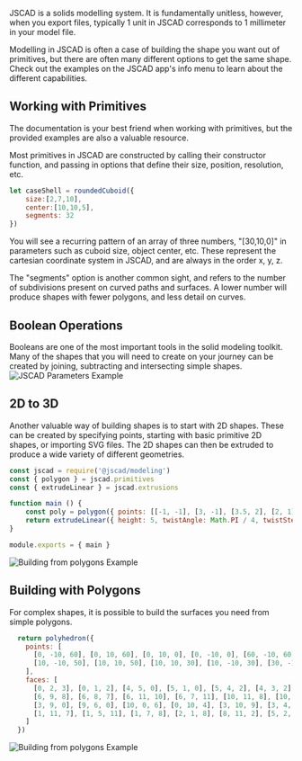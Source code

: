 JSCAD is a solids modelling system. It is fundamentally unitless, however, when you
export files, typically 1 unit in JSCAD corresponds to 1 millimeter in your model file.

Modelling in JSCAD is often a case of building the shape you want out of primitives,
but there are often many different options to get the same shape.  Check out the 
examples on the JSCAD app's info menu to learn about the different capabilities.

## Working with Primitives
The documentation is your best friend when working with primitives, but the 
provided examples are also a valuable resource.

Most primitives in JSCAD are constructed by calling their constructor function,
and passing in options that define their size, position, resolution, etc.
```javascript
let caseShell = roundedCuboid({
    size:[2,7,10],
    center:[10,10,5],
    segments: 32
})
```

You will see a recurring pattern of an array of three numbers, "[30,10,0]" in parameters 
such as cuboid size, object center, etc. These represent the cartesian coordinate system
in JSCAD, and are always in the order x, y, z.

The "segments" option is another common sight, and refers to the number of subdivisions 
present on curved paths and surfaces. A lower number will produce shapes with fewer 
polygons, and less detail on curves. 

## Boolean Operations
Booleans are one of the most important tools in the solid modeling toolkit. Many of
the shapes that you will need to create on your journey can be created by joining, 
subtracting and intersecting simple shapes.
<img src="img/booleans.png" alt="JSCAD Parameters Example">

## 2D to 3D
Another valuable way of building shapes is to start with 2D shapes.  These can be created by 
specifying points, starting with basic primitive 2D shapes, or importing SVG files.  The 2D 
shapes can then be extruded to produce a wide variety of different geometries.
```javascript
const jscad = require('@jscad/modeling')
const { polygon } = jscad.primitives
const { extrudeLinear } = jscad.extrusions

function main () {
    const poly = polygon({ points: [[-1, -1], [3, -1], [3.5, 2], [2, 1], [1, 2], [0, 1], [-1, 2]] })
    return extrudeLinear({ height: 5, twistAngle: Math.PI / 4, twistSteps: 10 }, poly)
}

module.exports = { main }
```
<img src="img/extrude.png" alt="Building from polygons Example">

## Building with Polygons
For complex shapes, it is possible to build the surfaces you need from simple polygons.
```javascript
  return polyhedron({
    points: [
      [0, -10, 60], [0, 10, 60], [0, 10, 0], [0, -10, 0], [60, -10, 60], [60, 10, 60],
      [10, -10, 50], [10, 10, 50], [10, 10, 30], [10, -10, 30], [30, -10, 50], [30, 10, 50]
    ],
    faces: [
      [0, 2, 3], [0, 1, 2], [4, 5, 0], [5, 1, 0], [5, 4, 2], [4, 3, 2],
      [6, 9, 8], [6, 8, 7], [6, 11, 10], [6, 7, 11], [10, 11, 8], [10, 8, 9],
      [3, 9, 0], [9, 6, 0], [10, 0, 6], [0, 10, 4], [3, 10, 9], [3, 4, 10],
      [1, 11, 7], [1, 5, 11], [1, 7, 8], [2, 1, 8], [8, 11, 2], [5, 2, 11]
    ]
  })
```
<img src="img/polyhedron.jpg" alt="Building from polygons Example">
